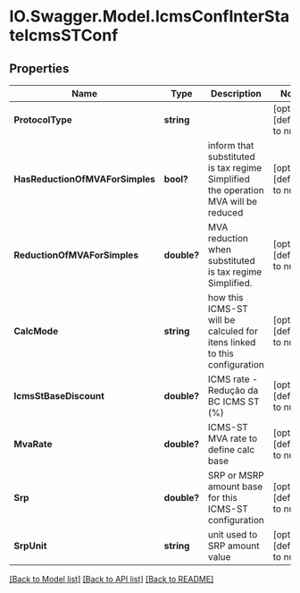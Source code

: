 # IO.Swagger.Model.IcmsConfInterStateIcmsSTConf
## Properties

Name | Type | Description | Notes
------------ | ------------- | ------------- | -------------
**ProtocolType** | **string** |  | [optional] [default to null]
**HasReductionOfMVAForSimples** | **bool?** | inform that substituted is tax regime Simplified the operation MVA will be reduced | [optional] [default to null]
**ReductionOfMVAForSimples** | **double?** | MVA reduction when substituted is tax regime Simplified. | [optional] [default to null]
**CalcMode** | **string** | how this ICMS-ST will be calculed for itens linked to this configuration | [optional] [default to null]
**IcmsStBaseDiscount** | **double?** | ICMS rate - Redução da BC ICMS ST (%) | [optional] [default to null]
**MvaRate** | **double?** | ICMS-ST MVA rate to define calc base | [optional] [default to null]
**Srp** | **double?** | SRP or MSRP amount base for this ICMS-ST configuration | [optional] [default to null]
**SrpUnit** | **string** | unit used to SRP amount value | [optional] [default to null]

[[Back to Model list]](../README.md#documentation-for-models) [[Back to API list]](../README.md#documentation-for-api-endpoints) [[Back to README]](../README.md)

